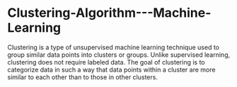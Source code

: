 # Clustering-Algorithm---Machine-Learning
Clustering is a type of unsupervised machine learning technique used to group similar data points into clusters or groups. Unlike supervised learning, clustering does not require labeled data. The goal of clustering is to categorize data in such a way that data points within a cluster are more similar to each other than to those in other clusters. 
